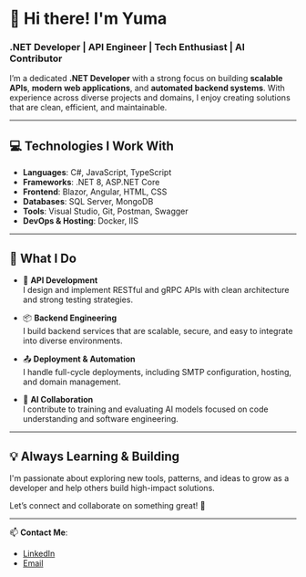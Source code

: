 # 👋 Hi there! I'm Yuma

### .NET Developer | API Engineer | Tech Enthusiast | AI Contributor

I’m a dedicated **.NET Developer** with a strong focus on building **scalable APIs**, **modern web applications**, and **automated backend systems**. With experience across diverse projects and domains, I enjoy creating solutions that are clean, efficient, and maintainable.

---

## 💻 Technologies I Work With

- **Languages**: C#, JavaScript, TypeScript
- **Frameworks**: .NET 8, ASP.NET Core
- **Frontend**: Blazor, Angular, HTML, CSS
- **Databases**: SQL Server, MongoDB
- **Tools**: Visual Studio, Git, Postman, Swagger
- **DevOps & Hosting**: Docker, IIS

---

## 🚀 What I Do

- 🧩 **API Development**  
  I design and implement RESTful and gRPC APIs with clean architecture and strong testing strategies.

- 📦 **Backend Engineering**  
  I build backend services that are scalable, secure, and easy to integrate into diverse environments.

- 📤 **Deployment & Automation**  
  I handle full-cycle deployments, including SMTP configuration, hosting, and domain management.

- 🤖 **AI Collaboration**  
  I contribute to training and evaluating AI models focused on code understanding and software engineering.

---

## 💡 Always Learning & Building

I'm passionate about exploring new tools, patterns, and ideas to grow as a developer and help others build high-impact solutions.

Let’s connect and collaborate on something great! 🚀

---

📫 **Contact Me**:
- [LinkedIn](https://www.linkedin.com/in/jes%C3%BAs-blanco-astilleros-116a61271/)
- [Email](mailto:jesus.blanco58@protonmail.com)
